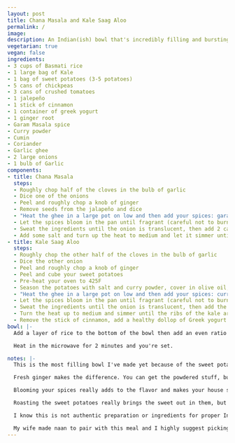 ```yaml
---
layout: post
title: Chana Masala and Kale Saag Aloo
permalink: /
image:
description: An Indian(ish) bowl that's incredibly filling and bursting with flavor.
vegetarian: true
vegan: false
ingredients:
- 3 cups of Basmati rice
- 1 large bag of Kale
- 1 bag of sweet potatoes (3-5 potatoes)
- 5 cans of chickpeas
- 3 cans of crushed tomatoes
- 1 jalepeño
- 1 stick of cinnamon
- 1 container of greek yogurt
- 1 ginger root
- Garam Masala spice
- Curry powder
- Cumin
- Coriander
- Garlic ghee
- 2 large onions
- 1 bulb of Garlic
components:
- title: Chana Masala
  steps:
  - Roughly chop half of the cloves in the bulb of garlic
  - Dice one of the onions
  - Peel and roughly chop a knob of ginger
  - Remove seeds from the jalapeño and dice
  - "Heat the ghee in a large pot on low and then add your spices: garam masala, cumin, and coriander"
  - Let the spices bloom in the pan until fragrant (careful not to burn), then add the onions, garlic, ginger, and jalapeño
  - Sweat the ingredients until the onion is translucent, then add 2 cans of tomatoes and your 5 cans of chickpeas (drained of liquid of course)
  - Add some salt and turn up the heat to medium and let it simmer until the tomatoes thicken up (30 minutes or so)
- title: Kale Saag Aloo
  steps:
  - Roughly chop the other half of the cloves in the bulb of garlic
  - Dice the other onion
  - Peel and roughly chop a knob of ginger
  - Peel and cube your sweet potatoes
  - Pre-heat your oven to 425F
  - Season the potatoes with salt and curry powder, cover in olive oil, and then put them in the oven for 30 minutes
  - "Heat the ghee in a large pot on low and then add your spices: curry powder, cumin, and coriander"
  - Let the spices bloom in the pan until fragrant (careful not to burn), then add the onions, garlic, and ginger
  - Sweat the ingredients until the onion is translucent, then add the remaining can of tomatoes, stick of cinnamon, and kale plus some salt to taste
  - Turn the heat up to medium and simmer until the ribs of the kale are soft
  - Remove the stick of cinnamon, add a healthy dollop of Greek yogurt and then blend everything using a stick blender or food processor. (Blending is just for texture, if you don't have the hardware, don't worry )
bowl: |-
  Add a layer of rice to the bottom of the bowl then add an even ratio of chana masala (red stuff) and saag aloo (green stuff).

  Heat in the microwave for 2 minutes and you're set. 

notes: |-
  This is the most filling bowl I've made yet because of the sweet potatoes and chickpeas. Chickpeas are an awesome meat alternative since they're cheap and versatile and sweet potatoes are delicious, nutritious, and are a good canvass to work with serious spice.  

  Fresh ginger makes the difference. You can get the powdered stuff, but fresh is great and you can put it in the freezer when you're done with it.

  Blooming your spices really adds to the flavor and makes your house smell...well, awesome for me because I love the scent of aromatic spices used in Indian cooking.

  Roasting the sweet potatoes really brings the sweet out in them, but you can always boil them if you hate flavor.

  I know this is not authentic preparation or ingredients for proper Indian cuisine but I've adapted the legit recipes to make preparation a bit simpler without sacrificing too much quality. I recognized some ingredients are more difficult to source (whole cumin seeds, mustard greens, etc) so I went with the simplest possible way to make this.

  My wife made naan to pair with this meal and I highly suggest picking up some naan or making your own to sop up all the sauce in the bottom of the bowl.
---
```

